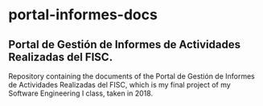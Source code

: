# portal-informes-docs
## Portal de Gestión de Informes de Actividades Realizadas del FISC.
Repository containing the documents of the Portal de Gestión de Informes de Actividades Realizadas del FISC, which is my final project of my Software Engineering I class, taken in 2018.

